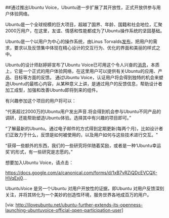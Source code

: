 ##通过推出Ubuntu Voice，Ubuntu进一步扩展了其开放性，正式开放供参与用户体验网络。

Ubuntu是一个全球规模的巨大项目，超越了国界、年龄、国籍和社会地位，汇聚2000万用户，在这里，友谊、情感和性能都成为了Ubuntu操作系统的坚固基础。

Ubuntu是一个以用户为中心的操作系统，由Linus Torvalds[发布](http://iloveubuntu.net/linus-torvalds-ubuntu-has-generally-had-right-approach-very-user-centric)，把用户的需求，要求以及反馈集中体现在精心设计的交互行为、优化的界面和美丽的样式之中。

Ubuntu的设计师赵婷婷宣布了Ubuntu Voice已可用这个令人兴奋的[消息](http://design.canonical.com/2013/09/join-in-ubuntuvoice-be-the-voice-of-millions-of-ubuntu-users/)，本质上，它是一个正式的用户体验网络，在这里用户可以提供有关Ubuntu的应用、产品、目标等方面的反馈。
通过Ubuntu Voice，认证用户将会得到独特的机会来塑造Ubuntu的最核心内容，从某种意义上讲，是通过用户的反馈信息，帮助设计者加工成型，加强和改善Ubuntu即将到来的组件。

有兴趣参加这个项目的用户将可以：

“代表超过2000万的Ubuntu用户发出声音.将会得到机会参与Ubuntu不同产品的调研，还能帮助塑造Ubuntu体验。选择其中有兴趣的项目即可。”

“了解最新的Ubuntu。通过电子邮件的方式得到定期更新(每两个月)，比如设计者们正致力于什么，反馈是如何被使用的，以及用户如何与这些技术进行交互。"

“获得一些额外的东西，我们的一些研究将伴随着奖励，或者是一种‘Ubuntu幸运奖’的形式，有一些研究是志愿的。”

想要加入Ubuntu Voice，请点击：

https://docs.google.com/a/canonical.com/forms/d/1xB7vRZiQDcEVCQX-HVqExj0...

UbuntuVoice 是另一个Ubuntu 对用户开放性的证据，即Ubuntu 对用户反馈深刻关注，并将其转化为一个美妙的创造性环境，服务世界各地成百万的用户。

[via: http://iloveubuntu.net/ubuntu-further-extends-its-openness-launching-ubuntuvoice-official-open-participation-user]

